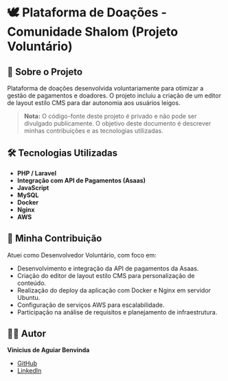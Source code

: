 # 🕊️ Plataforma de Doações - Comunidade Shalom (Projeto Voluntário)

## 📖 Sobre o Projeto

Plataforma de doações desenvolvida voluntariamente para otimizar a gestão de pagamentos e doadores. O projeto incluiu a criação de um editor de layout estilo CMS para dar autonomia aos usuários leigos.

> **Nota:** O código-fonte deste projeto é privado e não pode ser divulgado publicamente. O objetivo deste documento é descrever minhas contribuições e as tecnologias utilizadas.

## 🛠️ Tecnologias Utilizadas

* **PHP / Laravel**
* **Integração com API de Pagamentos (Asaas)**
* **JavaScript**
* **MySQL**
* **Docker**
* **Nginx**
* **AWS**

## 🚀 Minha Contribuição

Atuei como Desenvolvedor Voluntário, com foco em:
* Desenvolvimento e integração da API de pagamentos da Asaas.
* Criação do editor de layout estilo CMS para personalização de conteúdo.
* Realização do deploy da aplicação com Docker e Nginx em servidor Ubuntu.
* Configuração de serviços AWS para escalabilidade.
* Participação na análise de requisitos e planejamento de infraestrutura.

## 👨‍💻 Autor

**Vinicius de Aguiar Benvinda**
* [GitHub](https://github.com/ViniAguiarBen)
* [LinkedIn](https://linkedin.com/in/vinicius-aguiar000)